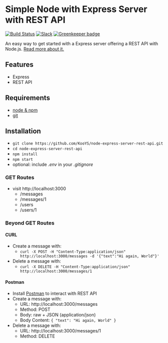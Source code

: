 # Simple Node with Express Server with REST API

[![Build Status](https://travis-ci.org/rwieruch/node-express-server-rest-api.svg?branch=master)](https://travis-ci.org/rwieruch/node-express-server-rest-api) [![Slack](https://slack-the-road-to-learn-react.wieruch.com/badge.svg)](https://slack-the-road-to-learn-react.wieruch.com/) [![Greenkeeper badge](https://badges.greenkeeper.io/rwieruch/node-express-server-rest-api.svg)](https://greenkeeper.io/)

An easy way to get started with a Express server offering a REST API with Node.js. [Read more about it.](https://www.robinwieruch.de/node-express-server-rest-api)

## Features

- Express
- REST API

## Requirements

- [node & npm](https://nodejs.org/en/)
- [git](https://www.robinwieruch.de/git-essential-commands/)

## Installation

- `git clone https://github.com/KooYS/node-express-server-rest-api.git`
- `cd node-express-server-rest-api`
- `npm install`
- `npm start`
- optional: include _.env_ in your _.gitignore_

### GET Routes

- visit http://localhost:3000
  - /messages
  - /messages/1
  - /users
  - /users/1

### Beyond GET Routes

#### CURL

- Create a message with:
  - `curl -X POST -H "Content-Type:application/json" http://localhost:3000/messages -d '{"text":"Hi again, World"}'`
- Delete a message with:
  - `curl -X DELETE -H "Content-Type:application/json" http://localhost:3000/messages/1`

#### Postman

- Install [Postman](https://www.getpostman.com/apps) to interact with REST API
- Create a message with:
  - URL: http://localhost:3000/messages
  - Method: POST
  - Body: raw + JSON (application/json)
  - Body Content: `{ "text": "Hi again, World" }`
- Delete a message with:
  - URL: http://localhost:3000/messages/1
  - Method: DELETE
